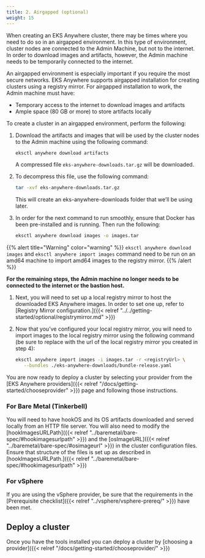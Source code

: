 ```yaml
---
title: 2. Airgapped (optional)
weight: 15
---
```


When creating an EKS Anywhere cluster, there may be times where you need to do so in an airgapped
environment.
In this type of environment, cluster nodes are connected to the Admin Machine, but not to the
internet.
In order to download images and artifacts, however, the Admin machine needs to be temporarily
connected to the internet.

An airgapped environment is especially important if you require the most secure networks.
EKS Anywhere supports airgapped installation for creating clusters using a registry mirror.
For airgapped installation to work, the Admin machine must have:

* Temporary access to the internet to download images and artifacts
* Ample space (80 GB or more) to store artifacts locally


To create a cluster in an airgapped environment, perform the following:

1. Download the artifacts and images that will be used by the cluster nodes to the Admin machine using the following command:
   ```bash
   eksctl anywhere download artifacts
   ```
   A compressed file `eks-anywhere-downloads.tar.gz` will be downloaded.

1. To decompress this file, use the following command:
   ```bash
   tar -xvf eks-anywhere-downloads.tar.gz
   ```
   This will create an eks-anywhere-downloads folder that we’ll be using later.

1. In order for the next command to run smoothly, ensure that Docker has been pre-installed and is running. Then run the following:
   ```bash
   eksctl anywhere download images -o images.tar
   ```

{{% alert title="Warning" color="warning" %}}
`eksctl anywhere download images` and `eksctl anywhere import images` command need to be run on an amd64 machine to import amd64 images to the registry mirror.
{{% /alert %}}

   **For the remaining steps, the Admin machine no longer needs to be connected to the internet or the bastion host.**

1. Next, you will need to set up a local registry mirror to host the downloaded EKS Anywhere images. In order to set one up, refer to [Registry Mirror configuration.]({{< relref "../../getting-started/optional/registrymirror.md" >}})

1. Now that you’ve configured your local registry mirror, you will need to import images to the local registry mirror using the following command (be sure to replace <registryUrl> with the url of the local registry mirror you created in step 4):
   ```bash
   eksctl anywhere import images -i images.tar -r <registryUrl> \
      --bundles ./eks-anywhere-downloads/bundle-release.yaml
   ```
You are now ready to deploy a cluster by selecting your provider from the [EKS Anywhere providers]({{< relref "/docs/getting-started/chooseprovider" >}}) page and following those instructions.

### For Bare Metal (Tinkerbell)
You will need to have hookOS and its OS artifacts downloaded and served locally from an HTTP file server.
You will also need to modify the [hookImagesURLPath]({{< relref "../baremetal/bare-spec/#hookimagesurlpath" >}}) and the [osImageURL]({{< relref "../baremetal/bare-spec/#osimageurl" >}}) in the cluster configuration files.
Ensure that structure of the files is set up as described in [hookImagesURLPath.]({{< relref "../baremetal/bare-spec/#hookimagesurlpath" >}})

### For vSphere
If you are using the vSphere provider, be sure that the requirements in the
[Prerequisite checklist]({{< relref "../vsphere/vsphere-prereq/" >}}) have been met.

## Deploy a cluster

Once you have the tools installed you can deploy a cluster by [choosing a provider]({{< relref "/docs/getting-started/chooseprovider/" >}})
